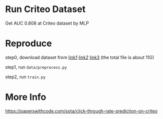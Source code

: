 # Run Criteo Dataset
Get AUC 0.808 at Criteo dataset by MLP

# Reproduce
step0, download dataset from [link1](https://download.csdn.net/download/guotong1988/85042767) [link2](https://download.csdn.net/download/guotong1988/85042833) [link3](https://download.csdn.net/download/guotong1988/85042834) (the total file is about 11G)

step1, run `data/preprocess.py`

step2, run `train.py`

# More Info
https://paperswithcode.com/sota/click-through-rate-prediction-on-criteo

